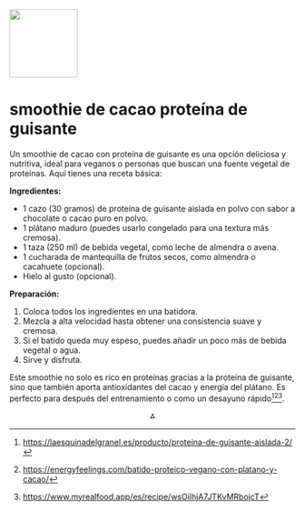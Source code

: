 <img src="https://r2cdn.perplexity.ai/pplx-full-logo-primary-dark%402x.png" class="logo" width="120"/>

# smoothie de cacao proteína de guisante

Un smoothie de cacao con proteína de guisante es una opción deliciosa y nutritiva, ideal para veganos o personas que buscan una fuente vegetal de proteínas. Aquí tienes una receta básica:

**Ingredientes:**

- 1 cazo (30 gramos) de proteína de guisante aislada en polvo con sabor a chocolate o cacao puro en polvo.
- 1 plátano maduro (puedes usarlo congelado para una textura más cremosa).
- 1 taza (250 ml) de bebida vegetal, como leche de almendra o avena.
- 1 cucharada de mantequilla de frutos secos, como almendra o cacahuete (opcional).
- Hielo al gusto (opcional).

**Preparación:**

1. Coloca todos los ingredientes en una batidora.
2. Mezcla a alta velocidad hasta obtener una consistencia suave y cremosa.
3. Si el batido queda muy espeso, puedes añadir un poco más de bebida vegetal o agua.
4. Sirve y disfruta.

Este smoothie no solo es rico en proteínas gracias a la proteína de guisante, sino que también aporta antioxidantes del cacao y energía del plátano. Es perfecto para después del entrenamiento o como un desayuno rápido[^3][^5][^6].

<div style="text-align: center">⁂</div>

[^1]: https://petitfitbycris.com/proteina-casera-sabor-chocolate/

[^2]: https://www.myprotein.es/thezone/recetas/batidos-de-proteina-de-guisante/

[^3]: https://laesquinadelgranel.es/producto/proteina-de-guisante-aislada-2/

[^4]: https://www.biotona.be/es/blog/recetas/protein-smoothie-with-cacao/

[^5]: https://energyfeelings.com/batido-proteico-vegano-con-platano-y-cacao/

[^6]: https://www.myrealfood.app/es/recipe/wsOilhjA7JTKvMRbojcT

[^7]: https://sinthesissalud.com/nutricion/batido-esencial-vida-chocolate/

[^8]: https://vitality4life.es/proteinas/smoothie-con-proteina-de-chocolate/


